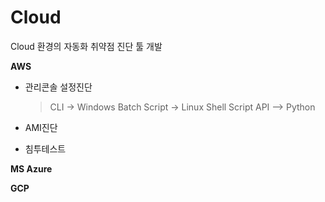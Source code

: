 # Cloud
Cloud 환경의 자동화 취약점 진단 툴 개발

**AWS**
- 관리콘솔 설정진단
  > CLI
    -> Windows Batch Script
    -> Linux Shell Script
  > API
    --> Python
- AMI진단

- 침투테스트


**MS Azure**


**GCP**


